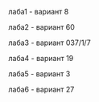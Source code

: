 лаба1 - вариант 8 

лаба2 - вариант 60 

лаба3 - вариант 037/1/7 

лаба4 - вариант 19 

лаба5 - вариант 3

лаба6 - вариант 27
